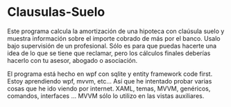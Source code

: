 # Clausulas-Suelo
Este programa calcula la amortización de una hipoteca con claúsula suelo y muestra información sobre el importe cobrado de más por el banco.
Usalo bajo supervisión de un profesional. Sólo es para que puedas hacerte una idea de lo que se tiene que reclamar, pero los cálculos finales deberías hacerlo con tu asesor, abogado o asociación.


El programa está hecho en wpf con sqlite y entity framework code first. Estoy aprendiendo wpf, mvvm, etc... Así que he intentado probar varias cosas que he ido viendo por internet. XAML, temas, MVVM, genéricos, comandos, interfaces ...
MVVM sólo lo utilizo en las vistas auxiliares.
